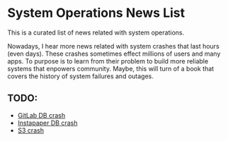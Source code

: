 # System Operations News List
This is a curated list of news related with system operations.

Nowadays, I hear more news related with system crashes that last hours (even days). These crashes sometimes effect millions of users and many apps. To purpose is to learn from their problem to build more reliable systems that enpowers community. Maybe, this will turn of a book that covers the history of system failures and outages. 

## TODO:
- [GitLab DB crash](https://about.gitlab.com/2017/02/01/gitlab-dot-com-database-incident/)
- [Instapaper DB crash](http://blog.instapaper.com/post/157027537441)
- [S3 crash](https://aws.amazon.com/message/41926/)
